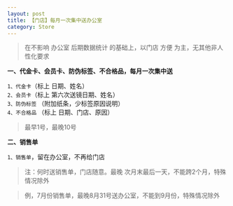 ```yaml
---
layout: post
title: 【门店】每月一次集中送办公室
category: Store
---
```


>在不影响 办公室 后期数据统计 的基础上，以门店 方便 为主，无其他非人性化要求




**一、代金卡、会员卡、防伪标签、不合格品，每月一次集中送**

`1、代金卡`（标上 日期、姓名）  
`2、会员卡`（标上 第六次送镜日期、姓名）  
`3、防伪标签`  （附加纸条，少标签原因说明）  
`4、不合格品`  （标上 日期、门店、原因）

>最早1号，最晚10号



**二、销售单**

`1、销售单`，留在办公室，不再给门店     

>注：何时送销售单，门店随意。最晚 次月末最后一天，不能跨2个月，特殊情况除外

>例，7月份销售单，最晚8月31号送办公室，不能到9月份，特殊情况除外







